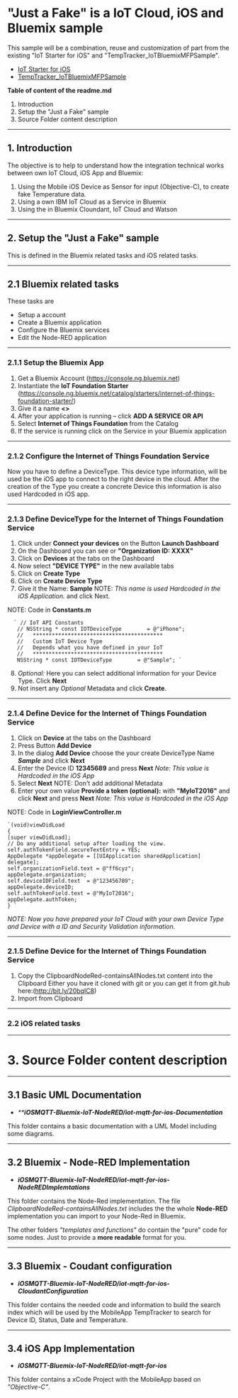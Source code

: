 # "Just a Fake" is a IoT Cloud, iOS and Bluemix sample

This sample will be a combination, reuse and customization of part from the existing "IoT Starter for iOS" and "TempTracker_IoTBluemixMFPSample".

* [IoT Starter for iOS](https://github.com/Aiguo/iot-starter-for-ios)
* [TempTracker_IoTBluemixMFPSample](https://github.com/thomassuedbroecker/TempTracker_IoTBluemixMFPSample)

**Table of content of the readme.md**

  1. Introduction
  2. Setup the "Just a Fake" sample
  3. Source Folder content description

***
## 1. Introduction

The objective is to help to understand how the integration technical works between own IoT Cloud, iOS App and Bluemix:

  1. Using the Mobile iOS Device as Sensor for input (Objective-C), to create fake Temperature data.
  2. Using a own IBM IoT Cloud as a Service in Bluemix
  4. Using the in Bluemix Cloundant, IoT Cloud and Watson

***
## 2. Setup the "Just a Fake" sample

This is defined in the Bluemix related tasks and iOS related tasks.

***
## 2.1 Bluemix related tasks

These tasks are
  * Setup a account
  * Create a Bluemix application
  * Configure the Bluemix services
  * Edit the Node-RED application

***
### 2.1.1 Setup the Bluemix App
  1. Get a Bluemix Account (https://console.ng.bluemix.net)
  2. Instantiate the **IoT Foundation Starter** (https://console.ng.bluemix.net/catalog/starters/internet-of-things-foundation-starter/)
  3. Give it a name **<<your app name>>**
  4. After your application is running – click **ADD A SERVICE OR API**
  5. Select **Internet of Things Foundation** from the Catalog
  6. If the service is running click on the Service in your Bluemix application

***
### 2.1.2 Configure the Internet of Things Foundation Service

Now you have to define a DeviceType. This device type information, will be used be the iOS app to connect to the right device in the cloud.
After the creation of the Type you create a concrete Device this information is also used Hardcoded in iOS app.

***
### 2.1.3 Define DeviceType for the Internet of Things Foundation Service

  1. Click under **Connect your devices** on the Button **Launch Dashboard**
  2. On the Dashboard you can see or **"Organization ID: XXXX"**
  3. Click on **Devices** at the tabs on the Dashboard
  4. Now select  **"DEVICE TYPE"** in the new available tabs
  5. Click on **Create Type**
  6. Click on **Create Device Type**
  7. Give it the Name: **Sample** NOTE: _This name is used Hardcoded in the iOS Application._ and click Next.

  NOTE: Code in **Constants.m**

      ` // IoT API Constants
       // NSString * const IOTDeviceType        = @"iPhone";
       //   *****************************************
       //   Custom IoT Device Type
       //   Depends what you have defined in your IoT
       //   *****************************************
       NSString * const IOTDeviceType        = @"Sample"; `

  8. _Optional:_ Here you can select additional information for your Device Type. Click **Next**
  9. Not insert any _Optional_ Metadata and click **Create**.

***
### 2.1.4 Define Device for the Internet of Things Foundation Service

   1. Click on **Device** at the tabs on the Dashboard
   2. Press Button **Add Device**
   3. In the dialog **Add Device** choose the your create DeviceType Name _**Sample**_ and click **Next**
   4. Enter the Device ID **12345689**  and press **Next** _Note: This value is Hardcoded in the iOS App_
   5. Select **Next** NOTE: Don't add additional Metadata
   6. Enter your own value **Provide a token (optional):** with **"MyIoT2016"** and click **Next**
   and press **Next**
   _Note: This value is Hardcoded in the iOS App_

   NOTE: Code in **LoginViewController.m**

    `(void)viewDidLoad
    {
    [super viewDidLoad];
    // Do any additional setup after loading the view.
    self.authTokenField.secureTextEntry = YES;
    AppDelegate *appDelegate = [[UIApplication sharedApplication] delegate];
    self.organizationField.text = @"ff6cyz";
    appDelegate.organization;
    self.deviceIDField.text  = @"123456789";
    appDelegate.deviceID;
    self.authTokenField.text = @"MyIoT2016";
    appDelegate.authToken;
    } `

  _NOTE: Now you have prepared your IoT Cloud with your own Device Type and Device with a ID and Security Validation information._

***
### 2.1.5 Define Device for the Internet of Things Foundation Service

  1. Copy the ClipboardNodeRed-containsAllNodes.txt content into the Clipboard Either you have it cloned with git or you can get it from git.hub here:(http://bit.ly/20bqIC8)
  2. Import from Clipboard

***
### 2.2 iOS related tasks

***
# 3. Source Folder content description

***
## 3.1 Basic UML Documentation

* _****iOSMQTT-Bluemix-IoT-NodeRED/iot-mqtt-for-ios-Documentation**_

This folder contains a basic documentation with a UML Model including some diagrams.

***
## 3.2 Bluemix - Node-RED Implementation

* _**iOSMQTT-Bluemix-IoT-NodeRED/iot-mqtt-for-ios-NodeREDImplemtations**_

This folder contains the Node-Red implementation.
The file _ClipboardNodeRed-containsAllNodes.txt_ includes the the whole **Node-RED** implementation you can import to your Node-Red in Bluemix.

The other folders _"templates and functions"_ do contain the "pure" code for some nodes. Just to provide a **more readable** format for you.

***
## 3.3 Bluemix - Coudant configuration

* _**iOSMQTT-Bluemix-IoT-NodeRED/iot-mqtt-for-ios-CloudantConfiguration**_

This folder contains the needed code and information to build the search index which will be used by the MobileApp TempTracker to search for Device ID, Status, Date and Temperature.

***
## 3.4 iOS App Implementation

*  _**iOSMQTT-Bluemix-IoT-NodeRED/iot-mqtt-for-ios**_

This folder contains a xCode Project with the MobileApp based on _"Objective-C"_.
